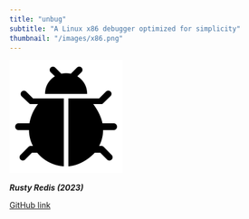 ```yaml
---
title: "unbug"
subtitle: "A Linux x86 debugger optimized for simplicity"
thumbnail: "/images/x86.png"
---
```


![dummy image](/images/debug.png)

_**Rusty Redis (2023)**_

[GitHub link](https://github.com/CadenMG/unbug)
